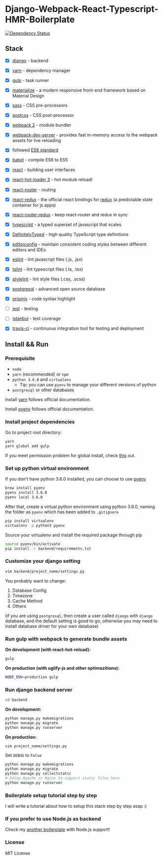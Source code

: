 # Django-Webpack-React-Typescript-HMR-Boilerplate
[![Dependency Status](https://gemnasium.com/badges/859f8694be0794a67d3a461d8d714091.svg)](https://gemnasium.com/github.com/Armour/Django-Webpack-React-Typescript-HMR-Boilerplate)

## Stack

- [x] [django](https://www.djangoproject.com/) - backend
- [x] [yarn](https://github.com/yarnpkg/yarn) - dependency manager
- [x] [gulp](https://github.com/gulpjs/gulp) - task runner
- [x] [materialize](http://materializecss.com/) - a modern responsive front-end framework based on Material Design
- [x] [sass](https://github.com/sass/sass) - CSS pre-processors
- [x] [postcss](https://github.com/postcss/postcss) - CSS post-processor
- [x] [webpack 2](https://github.com/webpack/webpack) - module bundler
- [x] [webpack-dev-server](https://github.com/webpack/webpack-dev-server) - provides fast in-memory access to the webpack assets for live reloading
- [x] followed [ES6 standard](https://github.com/lukehoban/es6features)
- [x] [babel](https://babeljs.io/) - compile ES6 to ES5
- [x] [react](https://facebook.github.io/react/) - building user interfaces
- [x] [react-hot-loader 3](https://github.com/gaearon/react-hot-loader) - hot module reload!
- [x] [react-router](https://github.com/ReactTraining/react-router) - routing
- [x] [react-redux](https://github.com/reactjs/react-redux) - the official react bindings for [redux](https://github.com/reactjs/redux) (a predictable state container for js apps)
- [x] [react-router-redux](https://github.com/reactjs/react-router-redux) - keep react-router and redux in sync
- [x] [typescript](https://github.com/Microsoft/TypeScript) - a typed superset of javascript that scales
- [x] [DefinitelyTyped](https://github.com/DefinitelyTyped/DefinitelyTyped) - high quality TypeScript type definitions
- [x] [editorconfig](http://editorconfig.org/) - maintain consistent coding styles between different editors and IDEs
- [x] [eslint](http://eslint.org/) - lint javascript files (.js, .jsx)
- [x] [tslint](https://palantir.github.io/tslint/) - lint typescript files (.ts, .tsx)
- [x] [stylelint](https://stylelint.io/) - lint style files (.css, .scss)
- [x] [postgresql](https://www.postgresql.org/) - advanced open source database
- [x] [prismjs](https://github.com/PrismJS/prism) - code syntax highlight
- [ ] [jest](https://facebook.github.io/jest/) - testing
- [ ] [istanbul](https://github.com/gotwarlost/istanbul) - test coverage
- [x] [travis-ci](https://travis-ci.org/) - continuous integration tool for testing and deployment


## Install && Run

### Prerequisite

* `node`
* `yarn` (recommended) or `npm`
* `python 3.6.0` and `virtualenv`
    * Tip: you can use `pyenv` to manage your different versions of python
* `postgresql` or other databases

Install [yarn](https://yarnpkg.com/en/docs/install#linux-tab) follows official documentation.

Install [pyenv](https://github.com/yyuu/pyenv) follows official documentation.


### Install project dependencies

Go to project root directory:

```bash
yarn
yarn global add gulp
```

If you meet permission problem for global install, check [this](https://github.com/yarnpkg/yarn/issues/1060#issuecomment-268160528) out.


### Set up python virtual environment

If you don't have python 3.6.0 installed, you can choose to use [pyenv](https://github.com/yyuu/pyenv)

```bash
brew install pyenv
pyenv install 3.6.0
pyenv local 3.6.0
```

After that, create a virtual python environment using python 3.6.0, naming the folder as `pyenv` which has been added to `.gitignore`

```bash
pip install virtualenv
virtualenv -p python3 pyenv
```

Source your virtualenv and install the required package through pip

```bash
source pyenv/bin/activate
pip install -r backend/requirements.txt
```


### Customize your django setting

```bash
vim backend/project_name/settings.py
```

You probably want to change:

1. Database Config
2. Timezone
3. Cache Method
4. Others

(if you are using `postgresql`, then create a user called `django` with `django` database, and the default setting is good to go, otherwise you may need to install database driver for your own database)


### Run gulp with webpack to generate bundle assets

**On development (with react-hot-reload):**

```bash
gulp
```

**On production (with uglify-js and other optimazitions):**

```bash
NODE_ENV=production gulp
```


### Run django backend server

```bash
cd backend
```

**On development:**

```bash
python manage.py makemigrations
python manage.py migrate
python manage.py runserver
```

**On production:**

```bash
vim project_name/settings.py
```

Set `DEBUG` to `False`

```bash
python manage.py makemigrations
python manage.py migrate
python manage.py collectstatic
# Setup Apache or Nginx to support static files here
python manage.py runserver
```

### Boilerplate setup tutorial step by step

I will write a tutorial about how to setup this stack step by step asap :)

### If you prefer to use Node.js as backend

Check my [another boilerplate](https://github.com/Armour/Express-Webpack-React-Typescript-HMR-Boilerplate) with Node.js support!

### License

MIT License
